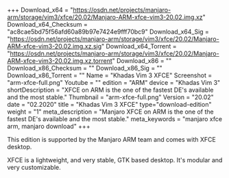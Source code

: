 +++
Download_x64 = "https://osdn.net/projects/manjaro-arm/storage/vim3/xfce/20.02/Manjaro-ARM-xfce-vim3-20.02.img.xz"
Download_x64_Checksum = "ac8cae5bd75f56afd60a89b97e7424e9fff70bc9"
Download_x64_Sig = "https://osdn.net/projects/manjaro-arm/storage/vim3/xfce/20.02/Manjaro-ARM-xfce-vim3-20.02.img.xz.sig"
Download_x64_Torrent = "https://osdn.net/projects/manjaro-arm/storage/vim3/xfce/20.02/Manjaro-ARM-xfce-vim3-20.02.img.xz.torrent"
Download_x86 = ""
Download_x86_Checksum = ""
Download_x86_Sig = ""
Download_x86_Torrent = ""
Name = "Khadas Vim 3 XFCE"
Screenshot = "arm-xfce-full.png"
Youtube = ""
edition = "ARM"
device = "Khadas Vim 3"
shortDescription = "XFCE on ARM is the one of the fastest DE's available and the most stable."
Thumbnail = "arm-xfce-full.png"
Version = "20.02"
date = "02.2020"
title = "Khadas Vim 3 XFCE"
type="download-edition"
weight = "1"
meta_description = "Manjaro XFCE on ARM is the one of the fastest DE's available and the most stable."
meta_keywords = "manjaro xfce arm, manjaro download"
+++

This edition is supported by the Manjaro ARM team and comes with XFCE desktop.

XFCE is a lightweight, and very stable, GTK based desktop. It's modular and very customizable.

